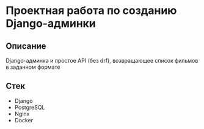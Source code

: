 # Проектная работа по созданию Django-админки

## Описание
Django-админка и простое API (без drf), возвращающее список фильмов в заданном формате

## Стек
- Django
- PostgreSQL
- Nginx
- Docker
